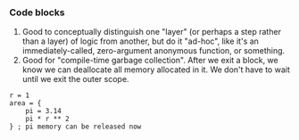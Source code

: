 ### Code blocks

1. Good to conceptually distinguish one "layer" (or perhaps a step rather than a layer) of logic from another, but do it "ad-hoc",
   like it's an immediately-called, zero-argument anonymous function, or something.
2. Good for "compile-time garbage collection". After we exit a block, we know we can deallocate all memory allocated in it.
   We don't have to wait until we exit the outer scope.

```
r = 1
area = {
    pi = 3.14
    pi * r ** 2
} ; pi memory can be released now
```